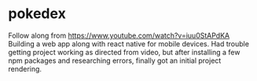 # pokedex
Follow along from https://www.youtube.com/watch?v=iuu0StAPdKA
Building a web app along with react native for mobile devices. Had trouble getting project working as directed from video, 
but after installing a few npm packages and researching errors, finally got an initial project rendering.
